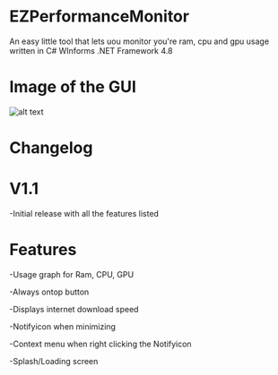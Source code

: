 # EZPerformanceMonitor
An easy little tool that lets uou monitor you're ram, cpu and gpu usage written in C# WInforms .NET Framework 4.8

# Image of the GUI
![alt text](https://i.ibb.co/bFYL58R/Screenshot-2022-05-18-123616.png)

# Changelog

# V1.1
-Initial release with all the features listed


# Features
-Usage graph for Ram, CPU, GPU

-Always ontop button

-Displays internet download speed

-Notifyicon when minimizing

-Context menu when right clicking the Notifyicon

-Splash/Loading screen
